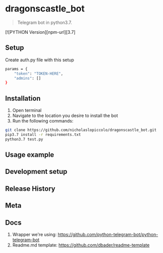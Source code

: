 # dragonscastle_bot

> Telegram bot in python3.7.

[![PYTHON Version][npm-url][3.7]

## Setup

Create auth.py file with this setup

```sh
params = {
    "token": "TOKEN-HERE",
    "admins": []
}
```

## Installation

1. Open terminal
2. Navigate to the location you desire to install the bot
3. Run the following commands:

```sh
git clone https://github.com/nicholaslopiccolo/dragonscastle_bot.git
pip3.7 install -r requirements.txt
python3.7 test.py
```

## Usage example

## Development setup

## Release History

## Meta

## Docs

1. Wrapper we're using: https://github.com/python-telegram-bot/python-telegram-bot
2. Readme.md template: https://github.com/dbader/readme-template
